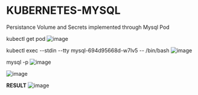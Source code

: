 # KUBERNETES-MYSQL
Persistance Volume and Secrets implemented through Mysql Pod

kubectl get pod
![image](https://user-images.githubusercontent.com/60013210/235128713-775a2e13-3667-4ff4-be07-fe69eb5adeba.png)

kubectl exec --stdin --tty mysql-694d95668d-w7lv5 -- /bin/bash
![image](https://user-images.githubusercontent.com/60013210/235129349-da375179-efba-4ed4-9149-57f1b910a8e6.png)

mysql -p
![image](https://user-images.githubusercontent.com/60013210/235129690-d91a8434-97c5-4974-9ed1-dc68fd0c602b.png)

![image](https://user-images.githubusercontent.com/60013210/235129816-fc478d16-4ae6-411e-a553-ff05495fb816.png)

**RESULT**
![image](https://user-images.githubusercontent.com/60013210/235130709-fd90e0f5-44c6-4b58-8e62-7774ef2733d2.png)

